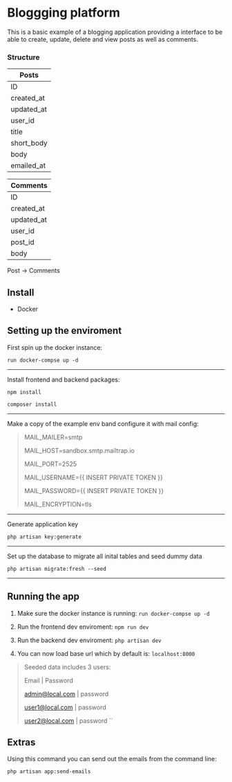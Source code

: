 # Bloggging platform

This is a basic example of a blogging application providing a interface to be able to create, update, delete and view posts as well as comments.


### Structure

|  Posts     |
|  --------  |
|    ID      |
| created_at |
| updated_at |
| user_id    |
| title      |
| short_body |
| body       |
| emailed_at |

|  Comments  |
|  --------  |
|    ID      |
| created_at |
| updated_at |
| user_id    |
| post_id    |
| body       |

Post
  -> Comments



## Install

- Docker

## Setting up the enviroment

First spin up the docker instance:

`run docker-compse up -d`

---

Install frontend and backend packages:

`npm install`

`composer install`

---

Make a copy of the example env band configure it with mail config:

> MAIL_MAILER=smtp
>
> MAIL_HOST=sandbox.smtp.mailtrap.io
>
> MAIL_PORT=2525
>
> MAIL_USERNAME={{ INSERT PRIVATE TOKEN }}
>
> MAIL_PASSWORD={{ INSERT PRIVATE TOKEN }}
>
> MAIL_ENCRYPTION=tls

---

Generate application key

`php artisan key:generate`

---

Set up the database to migrate all inital tables and seed dummy data

`php artisan migrate:fresh --seed`

---


## Running the app

1. Make sure the docker instance is running:
`run docker-compse up -d`

2. Run the frontend dev enviroment: `npm run dev`

3. Run the backend dev enviroment: `php artisan dev`

4. You can now load base url which by default is: `localhost:8000`

> Seeded data includes 3 users:
>
> Email | Password
> 
> admin@local.com | password
> 
> user1@local.com | password
> 
> user2@local.com | password
``


## Extras

Using this command you can send out the emails from the command line:

`php artisan app:send-emails`